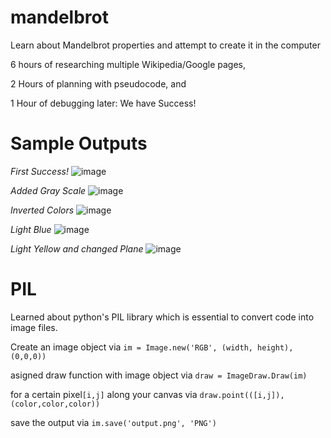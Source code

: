 # mandelbrot
Learn about Mandelbrot properties and attempt to create it in the computer

6 hours of researching multiple Wikipedia/Google pages,

2 Hours of planning with pseudocode, and

1 Hour of debugging later: We have Success!


# Sample Outputs

*First Success!*
![image](https://github.com/sedaji/mandelbrot/blob/master/pictures/FIRSTSUCCESS.png?raw=true)

*Added Gray Scale*
![image](https://github.com/sedaji/mandelbrot/blob/master/pictures/INVERTEDCOLOREDSUCESS.png?raw=true)

*Inverted Colors*
![image](https://github.com/sedaji/mandelbrot/blob/master/pictures/COLOREDSUCCESS.png?raw=true)

*Light Blue*
![image](https://github.com/sedaji/mandelbrot/blob/master/pictures/LIGHTBLUE.png?raw=true)

*Light Yellow and changed Plane*
![image](https://github.com/sedaji/mandelbrot/blob/master/pictures/reddit.png?raw=true)


# PIL 
Learned about python's PIL library which is essential to convert code into image files. 

Create an image object via ```im = Image.new('RGB', (width, height), (0,0,0))```

asigned draw function with image object via ```draw = ImageDraw.Draw(im)```

for a certain pixel```[i,j]``` along your canvas via ```draw.point(([i,j]), (color,color,color))```

save the output via ```im.save('output.png', 'PNG')```
